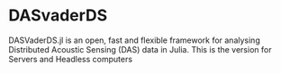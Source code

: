 # DASvaderDS
DASVaderDS.jl is an open, fast and flexible framework for analysing Distributed Acoustic Sensing (DAS) data in Julia. This is the version for Servers and Headless computers
